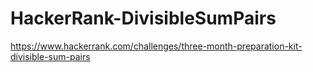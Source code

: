 # HackerRank-DivisibleSumPairs

https://www.hackerrank.com/challenges/three-month-preparation-kit-divisible-sum-pairs
